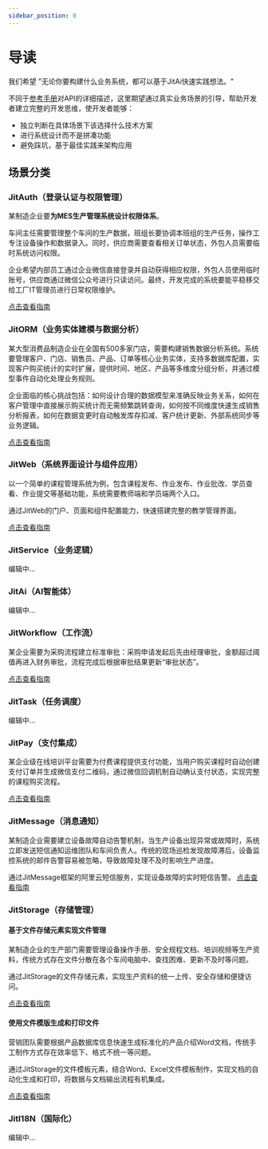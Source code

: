 ```yaml
---
sidebar_position: 0
---
```


# 导读

我们希望 "无论你要构建什么业务系统，都可以基于JitAi快速实践想法。"

不同于[参考手册](/docs/reference/index.md)对API的详细描述，这里期望通过真实业务场景的引导，帮助开发者建立完整的开发思维，使开发者能够：
- 独立判断在具体场景下该选择什么技术方案
- 进行系统设计而不是拼凑功能
- 避免踩坑，基于最佳实践来架构应用

## 场景分类

### JitAuth（登录认证与权限管理）

某制造企业要**为MES生产管理系统设计权限体系**。

车间主任需要管理整个车间的生产数据，班组长要协调本班组的生产任务，操作工专注设备操作和数据录入。同时，供应商需要查看相关订单状态，外包人员需要临时系统访问权限。

企业希望内部员工通过企业微信直接登录并自动获得相应权限，外包人员使用临时账号，供应商通过微信公众号进行只读访问。最终，开发完成的系统要能平稳移交给工厂IT管理员进行日常权限维护。

[点击查看指南](/docs/devguide/应用场景/登录认证与权限管理.md)

### JitORM（业务实体建模与数据分析）
某大型消费品制造企业在全国有500多家门店，需要构建销售数据分析系统。系统要管理客户、门店、销售员、产品、订单等核心业务实体，支持多数据库配置，实现客户购买统计的实时扩展，提供时间、地区、产品等多维度分组分析，并通过模型事件自动化处理业务规则。

企业面临的核心挑战包括：如何设计合理的数据模型来准确反映业务关系，如何在客户管理中直接展示购买统计而无需频繁跳转查询，如何按不同维度快速生成销售分析报表，如何在数据变更时自动触发库存扣减、客户统计更新、外部系统同步等业务逻辑。

[点击查看指南](/docs/devguide/应用场景/业务实体建模与数据分析.md)

### JitWeb（系统界面设计与组件应用）

以一个简单的课程管理系统为例，包含课程发布、作业发布、作业批改、学员查看、作业提交等基础功能，系统需要教师端和学员端两个入口。

通过JitWeb的门户、页面和组件配置能力，快速搭建完整的教学管理界面。

[点击查看指南](/docs/devguide/应用场景/系统界面设计与组件应用.md)

### JitService（业务逻辑）
编辑中...

### JitAi（AI智能体）
编辑中...

### JitWorkflow（工作流）
某企业需要为采购流程建立标准审批：采购申请发起后先由经理审批，金额超过阈值再进入财务审批，流程完成后根据审批结果更新“审批状态”。

[点击查看指南](/docs/devguide/应用场景/审批流程编排与自定义审批事件.md)

### JitTask（任务调度）
编辑中...

### JitPay（支付集成）

某企业级在线培训平台需要为付费课程提供支付功能，当用户购买课程时自动创建支付订单并生成微信支付二维码，通过微信回调机制自动确认支付状态，实现完整的课程购买流程。

[点击查看指南](/docs/devguide/应用场景/在线支付功能集成.md)

### JitMessage（消息通知）

某制造企业需要建立设备故障自动告警机制，当生产设备出现异常或故障时，系统立即发送短信通知运维团队和车间负责人。传统的现场巡检发现故障滞后，设备监控系统的邮件告警容易被忽略，导致故障处理不及时影响生产进度。

通过JitMessage框架的阿里云短信服务，实现设备故障的实时短信告警。
[点击查看指南](/docs/devguide/应用场景/发送短信通知.md)

### JitStorage（存储管理）

#### 基于文件存储元素实现文件管理

某制造企业的生产部门需要管理设备操作手册、安全规程文档、培训视频等生产资料，传统方式存在文件分散在各个车间电脑中、查找困难、更新不及时等问题。

通过JitStorage的文件存储元素，实现生产资料的统一上传、安全存储和便捷访问。

[点击查看指南](/docs/devguide/应用场景/基于文件存储元素实现文件管理.md)

#### 使用文件模版生成和打印文件

营销团队需要根据产品数据库信息快速生成标准化的产品介绍Word文档，传统手工制作方式存在效率低下、格式不统一等问题。

通过JitStorage的文件模板元素，结合Word、Excel文件模板制作，实现文档的自动化生成和打印，将数据与文档输出流程有机集成。

[点击查看指南](/docs/devguide/应用场景/使用文件模版生成和打印文件.md)

### JitI18N（国际化）
编辑中...
